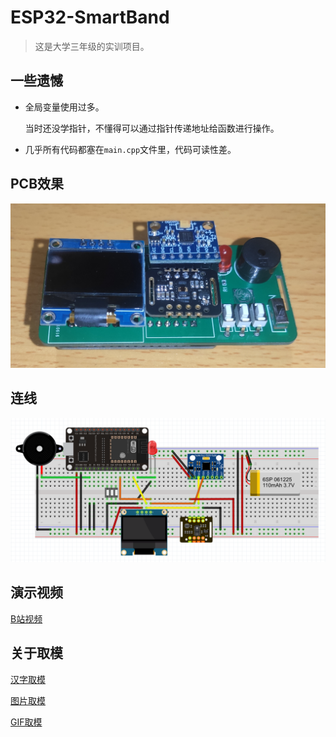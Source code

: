 # ESP32-SmartBand
> 这是大学三年级的实训项目。
>
## 一些遗憾
+ 全局变量使用过多。

  当时还没学指针，不懂得可以通过指针传递地址给函数进行操作。

+ 几乎所有代码都塞在`main.cpp`文件里，代码可读性差。
## PCB效果
![](Hardware/PCB.jpg)
## 连线

![](Hardware/Connection.png)

## 演示视频

[B站视频](https://www.bilibili.com/video/BV1it4y1s7AY?spm_id_from=333.999.0.0)

## 关于取模

[汉字取模](https://www.23bei.com/tool/965.html)

[图片取模](https://javl.github.io/image2cpp/)

[GIF取模](https://www.arduino.cn/thread-104936-1-1.html)

